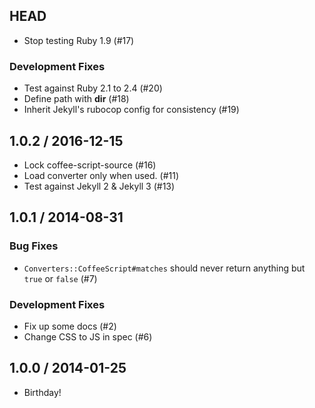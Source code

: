 ## HEAD

  * Stop testing Ruby 1.9 (#17)

### Development Fixes

  * Test against Ruby 2.1 to 2.4 (#20)
  * Define path with __dir__ (#18)
  * Inherit Jekyll&#39;s rubocop config for consistency (#19)

## 1.0.2 / 2016-12-15

  * Lock coffee-script-source (#16)
  * Load converter only when used. (#11)
  * Test against Jekyll 2 & Jekyll 3 (#13)

## 1.0.1 / 2014-08-31

### Bug Fixes

  * `Converters::CoffeeScript#matches` should never return anything but `true` or `false` (#7)

### Development Fixes

  * Fix up some docs (#2)
  * Change CSS to JS in spec (#6)

## 1.0.0 / 2014-01-25

  * Birthday!
